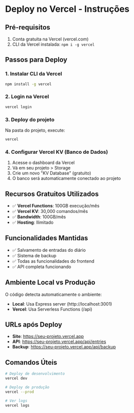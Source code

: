 # Deploy no Vercel - Instruções

## Pré-requisitos
1. Conta gratuita na Vercel (vercel.com)
2. CLI da Vercel instalada: `npm i -g vercel`

## Passos para Deploy

### 1. Instalar CLI da Vercel
```bash
npm install -g vercel
```

### 2. Login na Vercel
```bash
vercel login
```

### 3. Deploy do projeto
Na pasta do projeto, execute:
```bash
vercel
```

### 4. Configurar Vercel KV (Banco de Dados)
1. Acesse o dashboard da Vercel
2. Vá em seu projeto > Storage
3. Crie um novo "KV Database" (gratuito)
4. O banco será automaticamente conectado ao projeto

## Recursos Gratuitos Utilizados
- ✅ **Vercel Functions**: 100GB execução/mês
- ✅ **Vercel KV**: 30,000 comandos/mês  
- ✅ **Bandwidth**: 100GB/mês
- ✅ **Hosting**: Ilimitado

## Funcionalidades Mantidas
- ✅ Salvamento de entradas do diário
- ✅ Sistema de backup
- ✅ Todas as funcionalidades do frontend
- ✅ API completa funcionando

## Ambiente Local vs Produção
O código detecta automaticamente o ambiente:
- **Local**: Usa Express server (http://localhost:3001)
- **Vercel**: Usa Serverless Functions (/api)

## URLs após Deploy
- **Site**: https://seu-projeto.vercel.app
- **API**: https://seu-projeto.vercel.app/api/entries
- **Backup**: https://seu-projeto.vercel.app/api/backup

## Comandos Úteis
```bash
# Deploy de desenvolvimento
vercel dev

# Deploy de produção  
vercel --prod

# Ver logs
vercel logs
```
